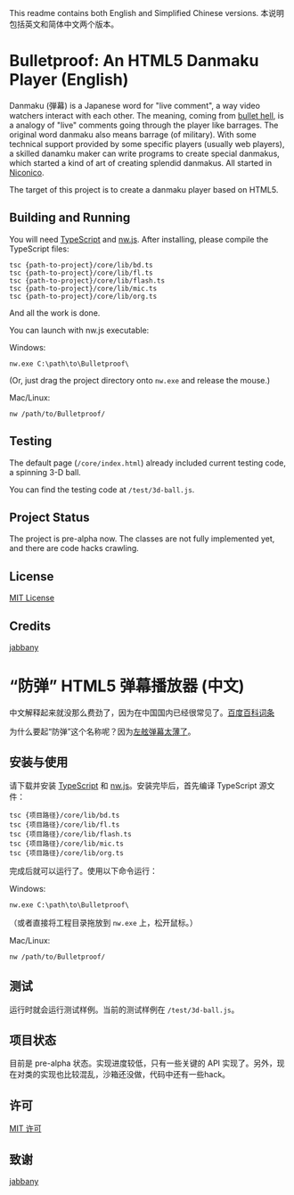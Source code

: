
This readme contains both English and Simplified Chinese versions. 本说明包括英文和简体中文两个版本。

# Bulletproof: An HTML5 Danmaku Player (English)

Danmaku (弾幕) is a Japanese word for "live comment", a way video watchers interact with each other.
The meaning, coming from [bullet hell](//en.wikipedia.org/wiki/Shoot_%27em_up#Bullet_hell), is
a analogy of "live" comments going through the player like barrages. The original word danmaku
also means barrage (of military). With some technical support provided by some specific players
(usually web players), a skilled danamku maker can write programs to create special danmakus,
which started a kind of art of creating splendid danmakus. All started in [Niconico](//www.nicovideo.jp/).

The target of this project is to create a danmaku player based on HTML5.

## Building and Running

You will need [TypeScript](//www.typescriptlang.org/) and [nw.js](//nwjs.io). After installing, please
compile the TypeScript files:

```
tsc {path-to-project}/core/lib/bd.ts
tsc {path-to-project}/core/lib/fl.ts
tsc {path-to-project}/core/lib/flash.ts
tsc {path-to-project}/core/lib/mic.ts
tsc {path-to-project}/core/lib/org.ts
```

And all the work is done.

You can launch with nw.js executable:

Windows:

```
nw.exe C:\path\to\Bulletproof\
```

(Or, just drag the project directory onto `nw.exe` and release the mouse.)

Mac/Linux:

```
nw /path/to/Bulletproof/
```

## Testing

The default page (`/core/index.html`) already included current testing code, a spinning 3-D ball.

You can find the testing code at `/test/3d-ball.js`.

## Project Status

The project is pre-alpha now. The classes are not fully implemented yet, and there are code hacks crawling.

## License

[MIT License](//mitlicense.org/)

## Credits

[jabbany](//github.com/jabbany/)

# “防弹” HTML5 弹幕播放器 (中文)

中文解释起来就没那么费劲了，因为在中国国内已经很常见了。[百度百科词条](//baike.baidu.com/subview/1885531/11304309.htm)

为什么要起“防弹”这个名称呢？因为[左舷弹幕太薄了](//zh.moegirl.org/%E5%B7%A6%E8%88%B7%E5%BC%B9%E5%B9%95%E5%A4%AA%E8%96%84%E4%BA%86)。

## 安装与使用

请下载并安装 [TypeScript](//www.typescriptlang.org/) 和 [nw.js](//nwjs.io)。安装完毕后，首先编译 TypeScript 源文件：

```
tsc {项目路径}/core/lib/bd.ts
tsc {项目路径}/core/lib/fl.ts
tsc {项目路径}/core/lib/flash.ts
tsc {项目路径}/core/lib/mic.ts
tsc {项目路径}/core/lib/org.ts
```

完成后就可以运行了。使用以下命令运行：

Windows:

```
nw.exe C:\path\to\Bulletproof\
```

（或者直接将工程目录拖放到 `nw.exe` 上，松开鼠标。）

Mac/Linux:

```
nw /path/to/Bulletproof/
```

## 测试

运行时就会运行测试样例。当前的测试样例在 `/test/3d-ball.js`。

## 项目状态

目前是 pre-alpha 状态。实现进度较低，只有一些关键的 API 实现了。另外，现在对类的实现也比较混乱，沙箱还没做，代码中还有一些hack。

## 许可

[MIT 许可](//mitlicense.org)

## 致谢

[jabbany](//github.com/jabbany/)
